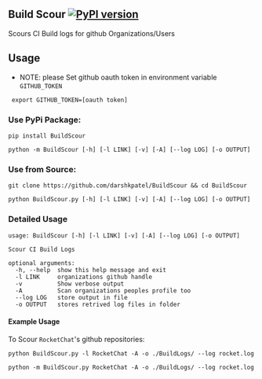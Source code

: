## Build Scour [![PyPI version](https://badge.fury.io/py/BuildScour.svg)](https://badge.fury.io/py/BuildScour)
Scours CI Build logs for github Organizations/Users



## Usage

* NOTE: please Set github oauth token in environment variable `GITHUB_TOKEN` 

```
 export GITHUB_TOKEN=[oauth token]
```
### Use PyPi Package:
```
pip install BuildScour
```
```
python -m BuildScour [-h] [-l LINK] [-v] [-A] [--log LOG] [-o OUTPUT]
```
### Use from Source:
```
git clone https://github.com/darshkpatel/BuildScour && cd BuildScour
```
```
python BuildScour.py [-h] [-l LINK] [-v] [-A] [--log LOG] [-o OUTPUT]
```
### Detailed Usage
```
usage: BuildScour [-h] [-l LINK] [-v] [-A] [--log LOG] [-o OUTPUT]

Scour CI Build Logs

optional arguments:
  -h, --help  show this help message and exit
  -l LINK     organizations github handle
  -v          Show verbose output
  -A          Scan organizations peoples profile too
  --log LOG   store output in file
  -o OUTPUT   stores retrived log files in folder

```

#### Example Usage
To Scour `RocketChat`'s github repositories:

```
python BuildScour.py -l RocketChat -A -o ./BuildLogs/ --log rocket.log
```
```
python -m BuildScour.py RocketChat -A -o ./BuildLogs/ --log rocket.log
```
